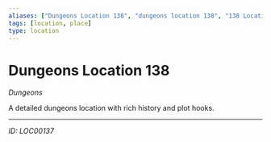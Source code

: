 ```yaml
---
aliases: ["Dungeons Location 138", "dungeons location 138", "138 Location Dungeons"]
tags: [location, place]
type: location
---
```


# Dungeons Location 138

*Dungeons*

A detailed dungeons location with rich history and plot hooks.

---
*ID: LOC00137*